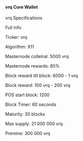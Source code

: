#### vrq Core Wallet

vrq Specifications

Full info

Ticker: vrq

Algorithm: X11

Masternode colletral: 5000 vrq

Masternode rewards: 85%

Block reward till block: 6000 - 1 vrq

Block reward: 100 vrq - 200 vrq

POS start block: 1200

Block Timer: 60 seconds

Maturity: 30 blocks

Max supply: 21 000 000 vrq

Premine: 300 000 vrq
